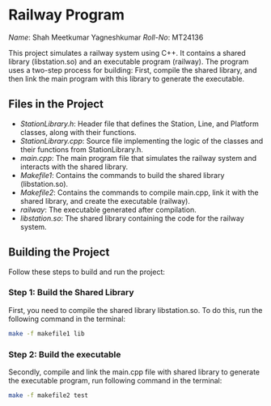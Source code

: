 # Railway Program

*Name*: Shah Meetkumar Yagneshkumar
*Roll-No*: MT24136

This project simulates a railway system using C++. It contains a shared library (libstation.so) and an executable program (railway). The program uses a two-step process for building: First, compile the shared library, and then link the main program with this library to generate the executable.

## Files in the Project

- *StationLibrary.h*: Header file that defines the Station, Line, and Platform classes, along with their functions.
- *StationLibrary.cpp*: Source file implementing the logic of the classes and their functions from StationLibrary.h.
- *main.cpp*: The main program file that simulates the railway system and interacts with the shared library.
- *Makefile1*: Contains the commands to build the shared library (libstation.so).
- *Makefile2*: Contains the commands to compile main.cpp, link it with the shared library, and create the executable (railway).
- *railway*: The executable generated after compilation.
- *libstation.so*: The shared library containing the code for the railway system.

## Building the Project

Follow these steps to build and run the project:

### Step 1: Build the Shared Library

First, you need to compile the shared library libstation.so. To do this, run the following command in the terminal:

```bash
make -f makefile1 lib 
```

### Step 2: Build the executable
Secondly, compile and link the main.cpp file with shared library to generate the executable program, run following command in the terminal:

```bash
make -f makefile2 test
```
